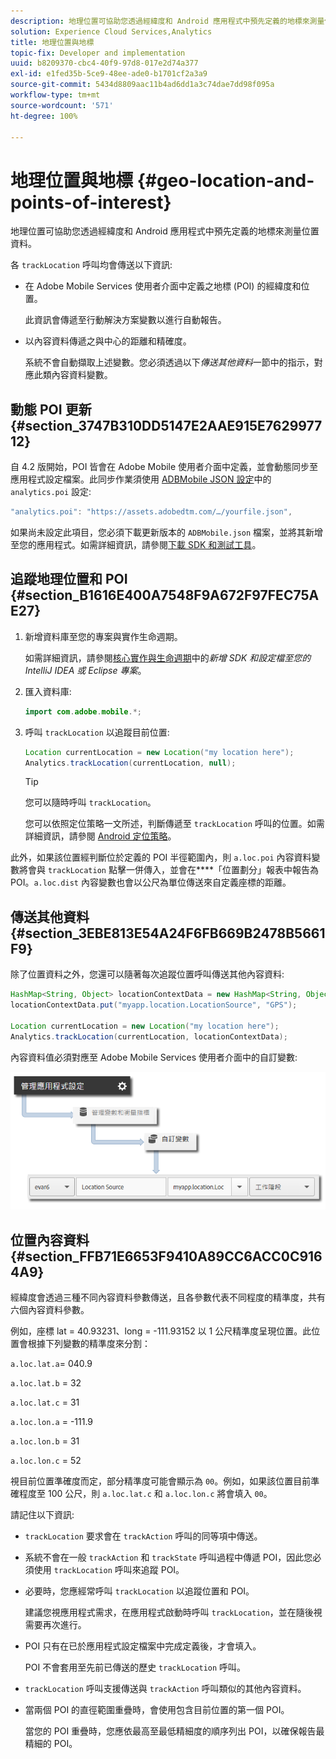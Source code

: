 ```yaml
---
description: 地理位置可協助您透過經緯度和 Android 應用程式中預先定義的地標來測量位置資料。
solution: Experience Cloud Services,Analytics
title: 地理位置與地標
topic-fix: Developer and implementation
uuid: b8209370-cbc4-40f9-97d8-017e2d74a377
exl-id: e1fed35b-5ce9-48ee-ade0-b1701cf2a3a9
source-git-commit: 5434d8809aac11b4ad6dd1a3c74dae7dd98f095a
workflow-type: tm+mt
source-wordcount: '571'
ht-degree: 100%

---
```


# 地理位置與地標 {#geo-location-and-points-of-interest}

地理位置可協助您透過經緯度和 Android 應用程式中預先定義的地標來測量位置資料。

各 `trackLocation` 呼叫均會傳送以下資訊:

* 在 Adobe Mobile Services 使用者介面中定義之地標 (POI) 的經緯度和位置。

   此資訊會傳遞至行動解決方案變數以進行自動報告。

* 以內容資料傳遞之與中心的距離和精確度。

   系統不會自動擷取上述變數。您必須透過以下&#x200B;*傳送其他資料*&#x200B;一節中的指示，對應此類內容資料變數。

## 動態 POI 更新 {#section_3747B310DD5147E2AAE915E762997712}

自 4.2 版開始，POI 皆會在 Adobe Mobile 使用者介面中定義，並會動態同步至應用程式設定檔案。此同步作業須使用 [ADBMobile JSON 設定](/help/android/configuration/json-config/json-config.md)中的 `analytics.poi` 設定:

```js
"analytics.poi": "https://assets.adobedtm.com/…/yourfile.json",
```

如果尚未設定此項目，您必須下載更新版本的 `ADBMobile.json` 檔案，並將其新增至您的應用程式。如需詳細資訊，請參閱[下載 SDK 和測試工具](/help/android/getting-started/requirements.md)。

## 追蹤地理位置和 POI {#section_B1616E400A7548F9A672F97FEC75AE27}

1. 新增資料庫至您的專案與實作生命週期。

   如需詳細資訊，請參閱[核心實作與生命週期](/help/android/getting-started/dev-qs.md)中的&#x200B;*新增 SDK 和設定檔至您的 IntelliJ IDEA 或 Eclipse 專案*。

1. 匯入資料庫:

   ```java
   import com.adobe.mobile.*;
   ```

1. 呼叫 `trackLocation` 以追蹤目前位置:

   ```java
   Location currentLocation = new Location("my location here"); 
   Analytics.trackLocation(currentLocation, null);
   ```

   >[!TIP]
   >
   >您可以隨時呼叫 `trackLocation`。

   您可以依照定位策略一文所述，判斷傳遞至 `trackLocation` 呼叫的位置。如需詳細資訊，請參閱 [Android 定位策略](https://developer.android.com/guide/topics/location/strategies.html)。

此外，如果該位置經判斷位於定義的 POI 半徑範圍內，則 `a.loc.poi` 內容資料變數將會與 `trackLocation` 點擊一併傳入，並會在&#x200B;****「位置劃分」報表中報告為 POI。`a.loc.dist` 內容變數也會以公尺為單位傳送來自定義座標的距離。

## 傳送其他資料 {#section_3EBE813E54A24F6FB669B2478B5661F9}

除了位置資料之外，您還可以隨著每次追蹤位置呼叫傳送其他內容資料:

```java
HashMap<String, Object> locationContextData = new HashMap<String, Object>(); 
locationContextData.put("myapp.location.LocationSource", "GPS"); 
 
Location currentLocation = new Location("my location here"); 
Analytics.trackLocation(currentLocation, locationContextData);
```

內容資料值必須對應至 Adobe Mobile Services 使用者介面中的自訂變數:

![](assets/map-location-context-data.png)

## 位置內容資料 {#section_FFB71E6653F9410A89CC6ACC0C9164A9}

經緯度會透過三種不同內容資料參數傳送，且各參數代表不同程度的精準度，共有六個內容資料參數。

例如，座標 lat = 40.93231、long = -111.93152 以 1 公尺精準度呈現位置。此位置會根據下列變數的精準度來分割：

`a.loc.lat.a`= 040.9

`a.loc.lat.b` = 32

`a.loc.lat.c` = 31

`a.loc.lon.a` = -111.9

`a.loc.lon.b` = 31

`a.loc.lon.c` = 52

視目前位置準確度而定，部分精準度可能會顯示為 `00`。例如，如果該位置目前準確程度至 100 公尺，則 `a.loc.lat.c` 和 `a.loc.lon.c` 將會填入 `00`。

請記住以下資訊:

* `trackLocation` 要求會在 `trackAction` 呼叫的同等項中傳送。

* 系統不會在一般 `trackAction` 和 `trackState` 呼叫過程中傳遞 POI，因此您必須使用 `trackLocation` 呼叫來追蹤 POI。

* 必要時，您應經常呼叫 `trackLocation` 以追蹤位置和 POI。

   建議您視應用程式需求，在應用程式啟動時呼叫 `trackLocation`，並在隨後視需要再次進行。

* POI 只有在已於應用程式設定檔案中完成定義後，才會填入。

   POI 不會套用至先前已傳送的歷史 `trackLocation` 呼叫。
* `trackLocation` 呼叫支援傳送與 `trackAction` 呼叫類似的其他內容資料。

* 當兩個 POI 的直徑範圍重疊時，會使用包含目前位置的第一個 POI。

   當您的 POI 重疊時，您應依最高至最低精細度的順序列出 POI，以確保報告最精細的 POI。
